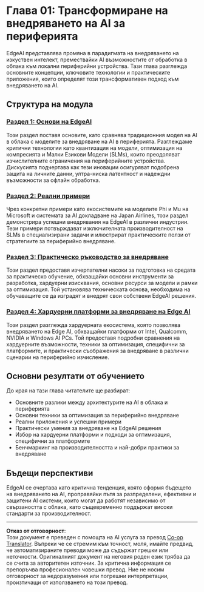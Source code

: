 <!--
CO_OP_TRANSLATOR_METADATA:
{
  "original_hash": "ddfe62b8e130979b7034bc6fbb7d510c",
  "translation_date": "2025-09-18T23:55:23+00:00",
  "source_file": "Module01/README.md",
  "language_code": "bg"
}
-->
# Глава 01: Трансформиране на внедряването на AI за периферията

EdgeAI представлява промяна в парадигмата на внедряването на изкуствен интелект, премествайки AI възможностите от обработка в облака към локални периферийни устройства. Тази глава разглежда основните концепции, ключовите технологии и практическите приложения, които определят този трансформативен подход към внедряването на AI.

## Структура на модула

### [Раздел 1: Основи на EdgeAI](./01.EdgeAIFundamentals.md)
Този раздел поставя основите, като сравнява традиционния модел на AI в облака с моделите за внедряване на AI в периферията. Разглеждаме критични технологии като квантизация на модели, оптимизация на компресията и Малки Езикови Модели (SLMs), които преодоляват изчислителните ограничения на периферийните устройства. Дискусията подчертава как тези иновации осигуряват подобрена защита на личните данни, ултра-ниска латентност и надеждни възможности за офлайн обработка.

### [Раздел 2: Реални примери](./02.RealWorldCaseStudies.md)
Чрез конкретни примери като екосистемите на моделите Phi и Mu на Microsoft и системата за AI докладване на Japan Airlines, този раздел демонстрира успешни внедрявания на EdgeAI в различни индустрии. Тези примери потвърждават изключителната производителност на SLMs в специализирани задачи и илюстрират практическите ползи от стратегиите за периферийно внедряване.

### [Раздел 3: Практическо ръководство за внедряване](./03.PracticalImplementationGuide.md)
Този раздел предоставя изчерпателни насоки за подготовка на средата за практическо обучение, обхващайки основни инструменти за разработка, хардуерни изисквания, основни ресурси за модели и рамки за оптимизация. Той установява техническата основа, необходима на обучаващите се да изградят и внедрят свои собствени EdgeAI решения.

### [Раздел 4: Хардуерни платформи за внедряване на Edge AI](./04.EdgeDeployment.md)
Този раздел разглежда хардуерната екосистема, която позволява внедряването на Edge AI, обхващайки платформи от Intel, Qualcomm, NVIDIA и Windows AI PCs. Той предоставя подробни сравнения на хардуерните възможности, техники за оптимизация, специфични за платформите, и практически съображения за внедряване в различни сценарии на периферийно изчисление.

## Основни резултати от обучението

До края на тази глава читателите ще разбират:
- Основните разлики между архитектурите на AI в облака и периферията
- Основни техники за оптимизация за периферийно внедряване
- Реални приложения и успешни примери
- Практически умения за внедряване на EdgeAI решения
- Избор на хардуерни платформи и подходи за оптимизация, специфични за платформите
- Бенчмаркинг на производителността и най-добри практики за внедряване

## Бъдещи перспективи

EdgeAI се очертава като критична тенденция, която оформя бъдещето на внедряването на AI, проправяйки пътя за разпределени, ефективни и защитени AI системи, които могат да работят независимо от свързаността с облака, като същевременно поддържат високи стандарти за производителност.

---

**Отказ от отговорност**:  
Този документ е преведен с помощта на AI услуга за превод [Co-op Translator](https://github.com/Azure/co-op-translator). Въпреки че се стремим към точност, моля, имайте предвид, че автоматизираните преводи може да съдържат грешки или неточности. Оригиналният документ на неговия роден език трябва да се счита за авторитетен източник. За критична информация се препоръчва професионален човешки превод. Ние не носим отговорност за недоразумения или погрешни интерпретации, произтичащи от използването на този превод.